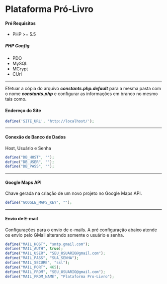 # Plataforma Pró-Livro

#### Pré Requisitos
* PHP >= 5.5

##### PHP Config
* PDO
* MySQL
* MCrypt
* CUrl

___

Efetuar a cópia do arquivo 
***constants.php.default*** 
para a mesma pasta com o nome
***constants.php***
e configurar as informações em branco no 
mesmo tais como.

#### Endereço do Site
```php
define('SITE_URL', 'http://localhost/');
```

---
#### Conexão de Banco de Dados
Host, Usuário e Senha
```php
define("DB_HOST", "");
define("DB_USER", "");
define("DB_PASS", "");
```
___
#### Google Maps API
Chave gerada na criação de um novo projeto no 
Google Maps API.
```php
define("GOOGLE_MAPS_KEY", "");
```
___
#### Envio de E-mail
Configurações para o envio de e-mails. A pré 
configuração abaixo atende os envio pelo GMail 
alterando somente o usuário e senha.
```php
define("MAIL_HOST", "smtp.gmail.com");
define("MAIL_AUTH", true);
define("MAIL_USER", "SEU_USUARIO@gmail.com");
define("MAIL_PASS", "SUA_SENHA");
define("MAIL_SECURE", "ssl");
define("MAIL_PORT", 465);
define("MAIL_FROM", "SEU_USUARIO@gmail.com");
define("MAIL_FROM_NAME", "Plataforma Pro-Livro");
```
